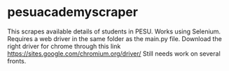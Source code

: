 # pesuacademyscraper
This scrapes available details of students in PESU.
Works using Selenium.
Requires a web driver in the same folder as the main.py file. 
Download the right driver for chrome through this link https://sites.google.com/chromium.org/driver/
Still needs work on several fronts.
